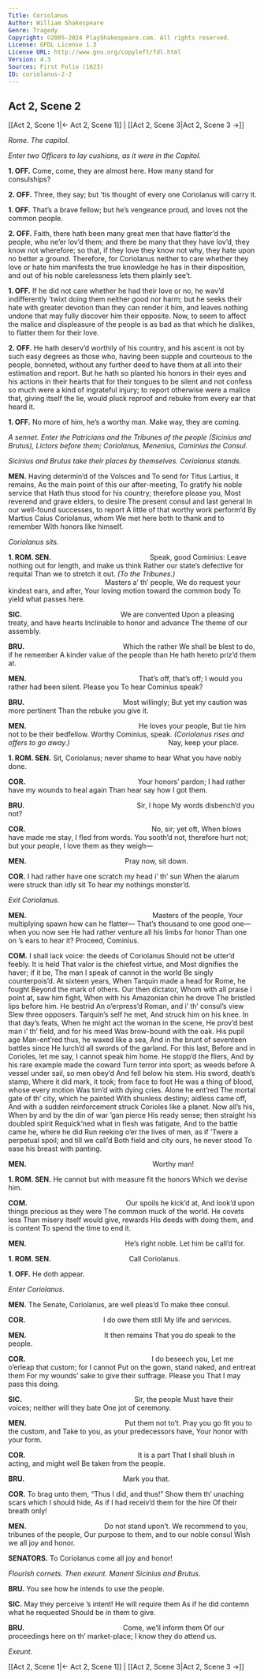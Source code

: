 ```yaml
---
Title: Coriolanus
Author: William Shakespeare
Genre: Tragedy
Copyright: ©2005-2024 PlayShakespeare.com. All rights reserved.
License: GFDL License 1.3
License URL: http://www.gnu.org/copyleft/fdl.html
Version: 4.3
Sources: First Folio (1623)
ID: coriolanus-2-2
---
```


## Act 2, Scene 2
[[Act 2, Scene 1|← Act 2, Scene 1]] | [[Act 2, Scene 3|Act 2, Scene 3 →]]

*Rome. The capitol.*

*Enter two Officers to lay cushions, as it were in the Capitol.*

**1. OFF.**
Come, come, they are almost here. How many stand for consulships?

**2. OFF.**
Three, they say; but ’tis thought of every one Coriolanus will carry it.

**1. OFF.**
That’s a brave fellow; but he’s vengeance proud, and loves not the common people.

**2. OFF.**
Faith, there hath been many great men that have flatter’d the people, who ne’er lov’d them; and there be many that they have lov’d, they know not wherefore; so that, if they love they know not why, they hate upon no better a ground. Therefore, for Coriolanus neither to care whether they love or hate him manifests the true knowledge he has in their disposition, and out of his noble carelessness lets them plainly see’t.

**1. OFF.**
If he did not care whether he had their love or no, he wav’d indifferently ’twixt doing them neither good nor harm; but he seeks their hate with greater devotion than they can render it him, and leaves nothing undone that may fully discover him their opposite. Now, to seem to affect the malice and displeasure of the people is as bad as that which he dislikes, to flatter them for their love.

**2. OFF.**
He hath deserv’d worthily of his country, and his ascent is not by such easy degrees as those who, having been supple and courteous to the people, bonneted, without any further deed to have them at all into their estimation and report. But he hath so planted his honors in their eyes and his actions in their hearts that for their tongues to be silent and not confess so much were a kind of ingrateful injury; to report otherwise were a malice that, giving itself the lie, would pluck reproof and rebuke from every ear that heard it.

**1. OFF.**
No more of him, he’s a worthy man. Make way, they are coming.

*A sennet. Enter the Patricians and the Tribunes of the people (Sicinius and Brutus), Lictors before them; Coriolanus, Menenius, Cominius the Consul.*

*Sicinius and Brutus take their places by themselves. Coriolanus stands.*

**MEN.**
Having determin’d of the Volsces and
To send for Titus Lartius, it remains,
As the main point of this our after-meeting,
To gratify his noble service that
Hath thus stood for his country; therefore please you,
Most reverend and grave elders, to desire
The present consul and last general
In our well-found successes, to report
A little of that worthy work perform’d
By Martius Caius Coriolanus, whom
We met here both to thank and to remember
With honors like himself.

*Coriolanus sits.*

**1. ROM. SEN.**
              Speak, good Cominius:
Leave nothing out for length, and make us think
Rather our state’s defective for requital
Than we to stretch it out.
*(To the Tribunes.)*
              Masters a’ th’ people,
We do request your kindest ears, and after,
Your loving motion toward the common body
To yield what passes here.

**SIC.**
              We are convented
Upon a pleasing treaty, and have hearts
Inclinable to honor and advance
The theme of our assembly.

**BRU.**
              Which the rather
We shall be blest to do, if he remember
A kinder value of the people than
He hath hereto priz’d them at.

**MEN.**
                That’s off, that’s off;
I would you rather had been silent. Please you
To hear Cominius speak?

**BRU.**
              Most willingly;
But yet my caution was more pertinent
Than the rebuke you give it.

**MEN.**
                He loves your people,
But tie him not to be their bedfellow.
Worthy Cominius, speak.
*(Coriolanus rises and offers to go away.)*
              Nay, keep your place.

**1. ROM. SEN.**
Sit, Coriolanus; never shame to hear
What you have nobly done.

**COR.**
                Your honors’ pardon;
I had rather have my wounds to heal again
Than hear say how I got them.

**BRU.**
                Sir, I hope
My words disbench’d you not?

**COR.**
                  No, sir; yet oft,
When blows have made me stay, I fled from words.
You sooth’d not, therefore hurt not; but your people,
I love them as they weigh⁠—

**MEN.**
              Pray now, sit down.

**COR.**
I had rather have one scratch my head i’ th’ sun
When the alarum were struck than idly sit
To hear my nothings monster’d.

*Exit Coriolanus.*

**MEN.**
                  Masters of the people,
Your multiplying spawn how can he flatter⁠—
That’s thousand to one good one—when you now see
He had rather venture all his limbs for honor
Than one on ’s ears to hear it? Proceed, Cominius.

**COM.**
I shall lack voice: the deeds of Coriolanus
Should not be utter’d feebly. It is held
That valor is the chiefest virtue, and
Most dignifies the haver; if it be,
The man I speak of cannot in the world
Be singly counterpois’d. At sixteen years,
When Tarquin made a head for Rome, he fought
Beyond the mark of others. Our then dictator,
Whom with all praise I point at, saw him fight,
When with his Amazonian chin he drove
The bristled lips before him. He bestrid
An o’erpress’d Roman, and i’ th’ consul’s view
Slew three opposers. Tarquin’s self he met,
And struck him on his knee. In that day’s feats,
When he might act the woman in the scene,
He prov’d best man i’ th’ field, and for his meed
Was brow-bound with the oak. His pupil age
Man-ent’red thus, he waxed like a sea,
And in the brunt of seventeen battles since
He lurch’d all swords of the garland. For this last,
Before and in Corioles, let me say,
I cannot speak him home. He stopp’d the fliers,
And by his rare example made the coward
Turn terror into sport; as weeds before
A vessel under sail, so men obey’d
And fell below his stem. His sword, death’s stamp,
Where it did mark, it took; from face to foot
He was a thing of blood, whose every motion
Was tim’d with dying cries. Alone he ent’red
The mortal gate of th’ city, which he painted
With shunless destiny; aidless came off,
And with a sudden reinforcement struck
Corioles like a planet. Now all’s his,
When by and by the din of war ’gan pierce
His ready sense; then straight his doubled spirit
Requick’ned what in flesh was fatigate,
And to the battle came he, where he did
Run reeking o’er the lives of men, as if
’Twere a perpetual spoil; and till we call’d
Both field and city ours, he never stood
To ease his breast with panting.

**MEN.**
                  Worthy man!

**1. ROM. SEN.**
He cannot but with measure fit the honors
Which we devise him.

**COM.**
              Our spoils he kick’d at,
And look’d upon things precious as they were
The common muck of the world. He covets less
Than misery itself would give, rewards
His deeds with doing them, and is content
To spend the time to end it.

**MEN.**
              He’s right noble.
Let him be call’d for.

**1. ROM. SEN.**
           Call Coriolanus.

**1. OFF.**
He doth appear.

*Enter Coriolanus.*

**MEN.**
The Senate, Coriolanus, are well pleas’d
To make thee consul.

**COR.**
           I do owe them still
My life and services.

**MEN.**
           It then remains
That you do speak to the people.

**COR.**
                  I do beseech you,
Let me o’erleap that custom; for I cannot
Put on the gown, stand naked, and entreat them
For my wounds’ sake to give their suffrage. Please you
That I may pass this doing.

**SIC.**
                Sir, the people
Must have their voices; neither will they bate
One jot of ceremony.

**MEN.**
              Put them not to’t.
Pray you go fit you to the custom, and
Take to you, as your predecessors have,
Your honor with your form.

**COR.**
                It is a part
That I shall blush in acting, and might well
Be taken from the people.

**BRU.**
              Mark you that.

**COR.**
To brag unto them, “Thus I did, and thus!”
Show them th’ unaching scars which I should hide,
As if I had receiv’d them for the hire
Of their breath only!

**MEN.**
           Do not stand upon’t.
We recommend to you, tribunes of the people,
Our purpose to them, and to our noble consul
Wish we all joy and honor.

**SENATORS.**
To Coriolanus come all joy and honor!

*Flourish cornets. Then exeunt. Manent Sicinius and Brutus.*

**BRU.**
You see how he intends to use the people.

**SIC.**
May they perceive ’s intent! He will require them
As if he did contemn what he requested
Should be in them to give.

**BRU.**
              Come, we’ll inform them
Of our proceedings here on th’ market-place;
I know they do attend us.

*Exeunt.*

[[Act 2, Scene 1|← Act 2, Scene 1]] | [[Act 2, Scene 3|Act 2, Scene 3 →]]